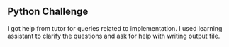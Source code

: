 ## Python Challenge
I got help from tutor for queries related to implementation.
I used learning assistant to clarify the questions and ask for help with writing output file.
